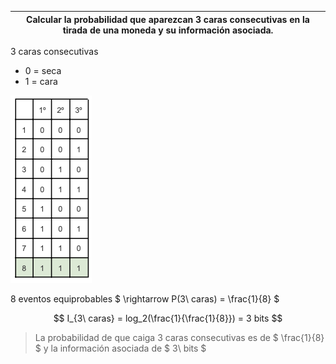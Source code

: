 | Calcular la probabilidad que aparezcan 3 caras consecutivas en la tirada de una moneda y su información asociada. |
| ----------------------------------------------------------------------------------------------------------------- |

3 caras consecutivas

- 0 = seca
- 1 = cara

![4-4](assets/4-4.png)

8 eventos equiprobables $ \rightarrow P(3\ caras) = \frac{1}{8} $

$$
I_{3\ caras} = log_2(\frac{1}{\frac{1}{8}}) = 3 bits
$$

> La probabilidad de que caiga 3 caras consecutivas es de $ \frac{1}{8} $ y la información asociada de $ 3\ bits $
